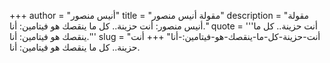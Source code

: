 +++
author = "أنيس منصور"
title = "مقولة أنيس منصور"
description = "مقولة أنيس منصور: أنت حزينة.. كل ما ينقصك هو فيتامين: أنا."
quote = '''أنت حزينة.. كل ما ينقصك هو فيتامين: أنا.''' 
slug = "أنت-حزينة-كل-ما-ينقصك-هو-فيتامين:-أنا"
+++
أنت حزينة.. كل ما ينقصك هو فيتامين: أنا.

